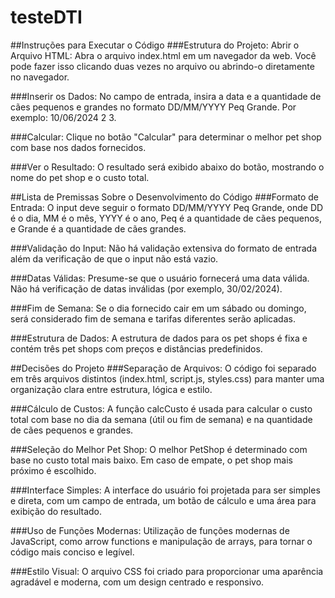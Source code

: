 # testeDTI
##Instruções para Executar o Código
###Estrutura do Projeto:
Abrir o Arquivo HTML:
Abra o arquivo index.html em um navegador da web. Você pode fazer isso clicando duas vezes no arquivo ou abrindo-o diretamente no navegador.

###Inserir os Dados:
No campo de entrada, insira a data e a quantidade de cães pequenos e grandes no formato DD/MM/YYYY Peq Grande. Por exemplo: 10/06/2024 2 3.

###Calcular:
Clique no botão "Calcular" para determinar o melhor pet shop com base nos dados fornecidos.

###Ver o Resultado:
O resultado será exibido abaixo do botão, mostrando o nome do pet shop e o custo total.

##Lista de Premissas Sobre o Desenvolvimento do Código
###Formato de Entrada:
O input deve seguir o formato DD/MM/YYYY Peq Grande, onde DD é o dia, MM é o mês, YYYY é o ano, Peq é a quantidade de cães pequenos, e Grande é a quantidade de cães grandes.

###Validação do Input:
Não há validação extensiva do formato de entrada além da verificação de que o input não está vazio.

###Datas Válidas:
Presume-se que o usuário fornecerá uma data válida. Não há verificação de datas inválidas (por exemplo, 30/02/2024).

###Fim de Semana:
Se o dia fornecido cair em um sábado ou domingo, será considerado fim de semana e tarifas diferentes serão aplicadas.

###Estrutura de Dados:
A estrutura de dados para os pet shops é fixa e contém três pet shops com preços e distâncias predefinidos.

##Decisões do Projeto
###Separação de Arquivos:
O código foi separado em três arquivos distintos (index.html, script.js, styles.css) para manter uma organização clara entre estrutura, lógica e estilo.

###Cálculo de Custos:
A função calcCusto é usada para calcular o custo total com base no dia da semana (útil ou fim de semana) e na quantidade de cães pequenos e grandes.

###Seleção do Melhor Pet Shop:
O melhor PetShop é determinado com base no custo total mais baixo. Em caso de empate, o pet shop mais próximo é escolhido.

###Interface Simples:
A interface do usuário foi projetada para ser simples e direta, com um campo de entrada, um botão de cálculo e uma área para exibição do resultado.

###Uso de Funções Modernas:
Utilização de funções modernas de JavaScript, como arrow functions e manipulação de arrays, para tornar o código mais conciso e legível.

###Estilo Visual:
O arquivo CSS foi criado para proporcionar uma aparência agradável e moderna, com um design centrado e responsivo.

